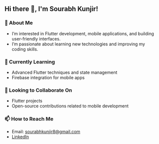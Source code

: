 ## Hi there 👋, I'm Sourabh Kunjir!

### 👀 About Me
- I’m interested in Flutter development, mobile applications, and building user-friendly interfaces.
- I’m passionate about learning new technologies and improving my coding skills.

### 🌱 Currently Learning
- Advanced Flutter techniques and state management
- Firebase integration for mobile apps

### 💞️ Looking to Collaborate On
- Flutter projects
- Open-source contributions related to mobile development

### 📫 How to Reach Me
- Email: sourabhkunjir8@gmail.com
- [LinkedIn](https://www.linkedin.com/in/sourabh-kunjir-ba750631b/)


<!---
sourabhkunjir/sourabhkunjir is a ✨ special ✨ repository because its `README.md` (this file) appears on your GitHub profile.
You can click the Preview link to take a look at your changes.
--->

